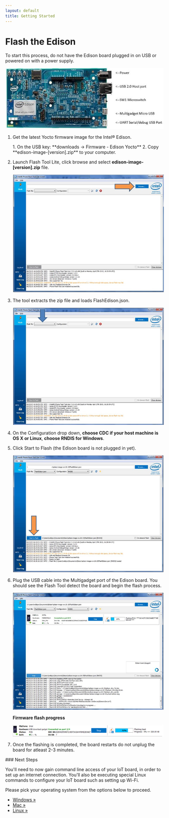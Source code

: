 ```yaml
---
layout: default
title: Getting Started
---
```


# Flash the Edison

To start this process, do not have the Edison board plugged in on USB or powered on with a power supply.

![Edison Board Configuration](images/edison_board_config.jpg)

1. Get the latest Yocto firmware image for the Intel® Edison.

    <div class="callout goto" markdown="1">
    1. On the USB key: **downloads → Firmware - Edison Yocto**
    2. Copy **edison-image-[version].zip** to your computer.
    </div>

2. Launch Flash Tool Lite, click browse and select **edison-image-[version].zip** file.
 
   ![Browse Edison Image](images/browse_flash_tool.jpg)

3. The tool extracts the zip file and loads FlashEdison.json.
 
   ![Load FlashEdison.json](images/json_flash_tool.jpg)

4. On the Configuration drop down, **choose CDC if your host machine is OS X or Linux**, **choose RNDIS for Windows**.

5. Click Start to Flash (the Edison board is not plugged in yet).
 
   ![Start to Flash](images/start_flash_tool.jpg)

6. Plug the USB cable into the Multigadget port of the Edison board. You should see the Flash Tool detect the board and begin the flash process.

   ![Plug the USB cable](images/plug_usb_flash_tool.jpg)


   **Firmware flash progress**

   ![Flash progress](images/progress_flash_tool.png)
   
7. Once the flashing is completed, the board restarts do not unplug the board for atleast 2-3 minutes.

<div id="next-steps" class="note" markdown="1">
### Next Steps

You'll need to now gain command line access of your IoT board, in order to set up an internet connection. You'll also be executing special Linux commands to configure your IoT board such as setting up Wi-Fi.

Please pick your operating system from the options below to proceed.

* [Windows »](/shell_access/windows/serial_connection.html)
* [Mac »](/shell_access/mac/serial_connection.html)
* [Linux »](/shell_access/linux/serial_connection.html)
</div>
